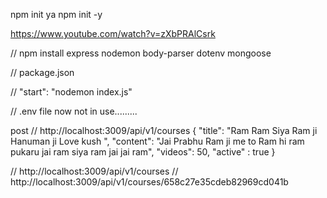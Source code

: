 
npm init   ya npm init -y


https://www.youtube.com/watch?v=zXbPRAlCsrk


//  npm install express nodemon body-parser dotenv mongoose


//   package.json 

//  "start": "nodemon index.js"


// .env file now not in use.........


post
// http://localhost:3009/api/v1/courses
{
    "title": "Ram Ram Siya Ram ji Hanuman ji Love kush ",
    "content": "Jai Prabhu Ram ji me to Ram hi ram pukaru jai ram siya ram jai jai ram",
    "videos": 50,
    "active" : true
}

// http://localhost:3009/api/v1/courses
// http://localhost:3009/api/v1/courses/658c27e35cdeb82969cd041b
